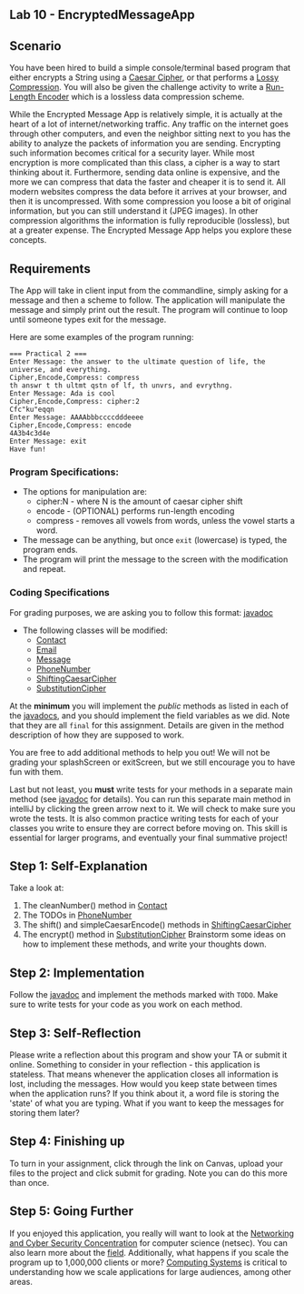 ## Lab 10 - EncryptedMessageApp
 
## Scenario 
You have been hired to build a simple console/terminal based program that either encrypts
a String using a [Caesar Cipher](https://en.wikipedia.org/wiki/Caesar_cipher), or 
that performs a [Lossy Compression](https://en.wikipedia.org/wiki/Lossy_compression). You
will also be given the challenge activity to write a [Run-Length Encoder](https://en.wikipedia.org/wiki/Run-length_encoding)
which is a lossless data compression scheme. 

While the Encrypted Message App is relatively simple, it is actually at the
heart of a lot of internet/networking traffic. Any traffic on the internet goes
through other computers, and even the neighbor sitting next to you has the ability to
analyze the packets of information you are sending. Encrypting such information becomes
critical for a security layer. While most encryption is more complicated than this class,
a cipher is a way to start thinking about it. Furthermore, sending data
online is expensive, and the more we can compress that data the faster and cheaper
it is to send it. All modern websites compress the data before it arrives at your browser, 
and then it is uncompressed. With some compression you loose a bit of original information,
but you can still understand it (JPEG images). In other compression algorithms
the information is fully reproducible (lossless), but at a greater expense. 
The Encrypted Message App helps you explore these concepts. 


## Requirements
The App will take in client input from the commandline, simply asking for a message
and then a scheme to follow. The application will manipulate the message and simply
print out the result. The program will continue to loop until someone types exit for the
message. 

Here are some examples of the program running:

```text
=== Practical 2 ===
Enter Message: the answer to the ultimate question of life, the universe, and everything.
Cipher,Encode,Compress: compress
th answr t th ultmt qstn of lf, th unvrs, and evrythng.
Enter Message: Ada is cool
Cipher,Encode,Compress: cipher:2
Cfc"ku"eqqn
Enter Message: AAAAbbbccccdddeeee
Cipher,Encode,Compress: encode
4A3b4c3d4e
Enter Message: exit
Have fun!
```

###  Program Specifications: 

*  The options for manipulation are:
   * cipher:N - where N is the amount of caesar cipher shift
   * encode - (OPTIONAL)  performs run-length encoding
   * compress - removes all vowels from words, unless the vowel starts a word.
* The message can be anything, but once ```exit``` (lowercase) is typed, the program ends. 
* The program will print the message to the screen with the modification and repeat. 


### Coding Specifications
For grading purposes, we are asking you to follow this format:
  [javadoc](javadoc/)

* The following classes will be modified:
   * [Contact](javadoc/Contact.html)
   * [Email](javadoc/Email.html)
   * [Message](javadoc/Message.html)
   * [PhoneNumber](javadoc/PhoneNumber.java)
   * [ShiftingCaesarCipher](javadoc/ShiftingCaesarCipher.html)
   * [SubstitutionCipher](javadoc/SubstitutionCipher.html)
    
At the **minimum** you will implement the *public* methods as listed
in each of the [javadocs](javadoc/), and you should implement
the field variables as we did. Note that they are  all ```final``` for this assignment. 
Details are given in the method description of how they are supposed to work. 

You are free to add additional methods to help you out! We will not
be grading your splashScreen or exitScreen, but we still encourage you to have fun
with them. 

Last but not least,  you **must** write tests for your methods in
a separate main method (see [javadoc](javadoc/) for details). You can run
this separate main method in intelliJ by clicking the green
arrow next to it. We will check to
make sure you wrote the tests. It is also common practice writing tests
for each of your classes you write to ensure they are correct before moving on.
This skill is essential for larger programs, and eventually your final summative project!

## Step 1: Self-Explanation
Take a look at:
1. The cleanNumber() method in [Contact](javadoc/Contact.html)
2. The TODOs in [PhoneNumber](javadoc/PhoneNumber.java)
3. The shift() and simpleCaesarEncode() methods in [ShiftingCaesarCipher](javadoc/ShiftingCaesarCipher.html)
4. The encrypt() method in [SubstitutionCipher](javadoc/SubstitutionCipher.html)
Brainstorm some ideas on how to implement these methods, and write your thoughts down.

## Step 2: Implementation
Follow the [javadoc](javadoc/) and implement the methods marked with `TODO`. Make sure to write tests for your code as you work on each method.

## Step 3: Self-Reflection
Please write a reflection about this program and show your TA or submit it online. Something to consider in your reflection -
this application is stateless. That means whenever the application closes all information
is lost, including the messages. How would you keep state between times when the application
runs? If you think about it, a word file is storing the 'state' of what you are
typing. What if you want to keep the messages for storing them later?

## Step 4: Finishing up
To turn in your assignment, click through the link on
Canvas, upload your files to the project and click submit for grading. Note you can do 
this more than once.

## Step 5: Going Further  
If you enjoyed this application, you really will want to look at the
[Networking and Cyber Security Concentration](https://compsci.colostate.edu/new-computer-science-major/)
for computer science (netsec). You can also learn more about the [field](https://en.wikipedia.org/wiki/Network_security).
Additionally, what happens if you scale the program up to 1,000,000 clients or more?
[Computing Systems](https://compsci.colostate.edu/new-computer-science-major/) is critical
to understanding how we scale applications for large audiences, among other areas.
